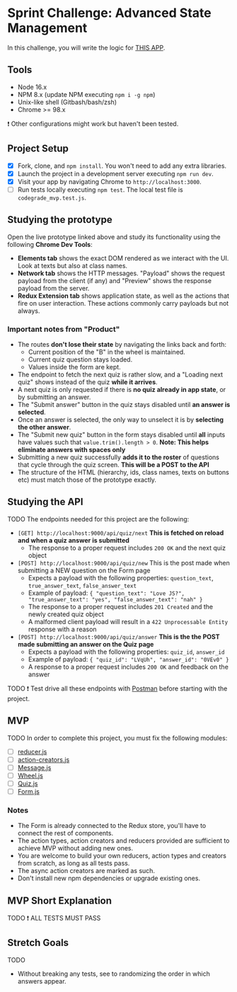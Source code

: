 # Sprint Challenge: Advanced State Management

In this challenge, you will write the logic for [THIS APP](https://advanced-state-wheel.herokuapp.com/).

## Tools

- Node 16.x
- NPM 8.x (update NPM executing `npm i -g npm`)
- Unix-like shell (Gitbash/bash/zsh)
- Chrome >= 98.x

❗ Other configurations might work but haven't been tested.

## Project Setup

- [x] Fork, clone, and `npm install`. You won't need to add any extra libraries.
- [x] Launch the project in a development server executing `npm run dev`.
- [x] Visit your app by navigating Chrome to `http://localhost:3000`.
- [ ] Run tests locally executing `npm test`. The local test file is `codegrade_mvp.test.js`.

## Studying the prototype

Open the live prototype linked above and study its functionality using the following **Chrome Dev Tools**:

- **Elements tab** shows the exact DOM rendered as we interact with the UI. Look at texts but also at class names.
- **Network tab** shows the HTTP messages. "Payload" shows the request payload from the client (if any) and "Preview" shows the response payload from the server.
- **Redux Extension tab** shows application state, as well as the actions that fire on user interaction. These actions commonly carry payloads but not always.

### Important notes from "Product"

- The routes **don't lose their state** by navigating the links back and forth:
  - Current position of the "B" in the wheel is maintained.
  - Current quiz question stays loaded.
  - Values inside the form are kept.
- The endpoint to fetch the next quiz is rather slow, and a "Loading next quiz" shows instead of the quiz **while it arrives**.
- A next quiz is only requested if there is **no quiz already in app state**, or by submitting an answer.
- The "Submit answer" button in the quiz stays disabled until **an answer is selected**.
- Once an answer is selected, the only way to unselect it is by **selecting the other answer**.
- The "Submit new quiz" button in the form stays disabled until **all** inputs have values such that `value.trim().length > 0`.
    **Note: This helps eliminate answers with spaces only**
- Submitting a new quiz successfully **adds it to the roster** of questions that cycle through the quiz screen.
    **This will be a POST to the API**
- The structure of the HTML (hierarchy, ids, class names, texts on buttons etc) must match those of the prototype exactly.

## Studying the API

TODO The endpoints needed for this project are the following:

- `[GET] http://localhost:9000/api/quiz/next` **This is fetched on reload and when a quiz answer is submitted**
  - The response to a proper request includes `200 OK` and the next quiz object
- `[POST] http://localhost:9000/api/quiz/new` This is the post made when submitting a NEW question on the Form page
  - Expects a payload with the following properties: `question_text`, `true_answer_text`, `false_answer_text`
  - Example of payload: `{ "question_text": "Love JS?", "true_answer_text": "yes", "false_answer_text": "nah" }`
  - The response to a proper request includes `201 Created` and the newly created quiz object
  - A malformed client payload will result in a `422 Unprocessable Entity` response with a reason
- `[POST] http://localhost:9000/api/quiz/answer` **This is the the POST made submitting an answer on the Quiz page**
  - Expects a payload with the following properties: `quiz_id`, `answer_id`
  - Example of payload: `{ "quiz_id": "LVqUh", "answer_id": "0VEv0" }`
  - A response to a proper request includes `200 OK` and feedback on the answer

TODO ❗ Test drive all these endpoints with [Postman](https://www.postman.com/downloads/) before starting with the project.

## MVP

TODO In order to complete this project, you must fix the following modules:

- [ ] [reducer.js](frontend/state/reducer.js)
- [ ] [action-creators.js](frontend/state/action-creators.js)
- [ ] [Message.js](frontend/components/Message.js)
- [ ] [Wheel.js](frontend/components/Wheel.js)
- [ ] [Quiz.js](frontend/components/Quiz.js)
- [ ] [Form.js](frontend/components/Form.js)

### Notes

- The Form is already connected to the Redux store, you'll have to connect the rest of components.
- The action types, action creators and reducers provided are sufficient to achieve MVP without adding new ones.
- You are welcome to build your own reducers, action types and creators from scratch, as long as all tests pass.
- The async action creators are marked as such.
- Don't install new npm dependencies or upgrade existing ones.

## MVP Short Explanation

TODO ❗ ALL TESTS MUST PASS

## Stretch Goals
TODO
- Without breaking any tests, see to randomizing the order in which answers appear.
